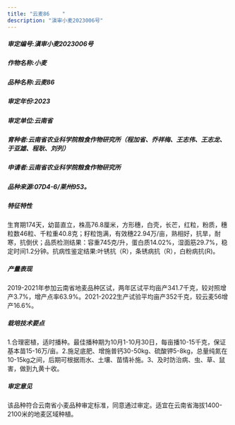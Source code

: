 ```yaml
---
title: "云麦86	"
description: "滇审小麦2023006号"
---
```

##### 审定编号:滇审小麦2023006号

##### 作物名称:小麦

##### 品种名称:云麦86	

##### 审定年份:2023

##### 审定单位:云南省

##### 育种者:云南省农业科学院粮食作物研究所（程加省、乔祥梅、王志伟、王志龙、于亚雄、程耿、刘列）

##### 申请者:云南省农业科学院粮食作物研究所

##### 品种来源:07D4-6/莱州953。

##### 特征特性
生育期174天，幼苗直立，株高76.8厘米，方形穗，白壳，长芒，红粒，粉质，穗粒数46粒、千粒重40.8克；籽粒饱满，有效穗22.94万/亩，熟相好，抗旱，耐寒，抗倒伏；品质检测结果：容重745克/升，蛋白质14.02%，湿面筋29.7%，稳定时间1.2分钟。抗病性鉴定结果:叶锈抗（R），条锈病抗（R），白粉病抗(R)。

##### 产量表现
2019-2021年参加云南省地麦品种区试，两年区试平均亩产341.7千克，较对照增产3.7%，增产点率63.9%。2021-2022生产试验平均亩产352千克，较云麦56增产16.6%。

##### 栽培技术要点
1.合理密植，适时播种。最佳播种期为10月1-10月30日，每亩播10-15千克，保证基本苗15-16万/亩。2.施足底肥、增施普钙30-50kg、硫酸钾5-8kg，总量纯氮在10-15kg之间，后期可根据雨水、土壤、苗情补施。3、及时防治病、虫、草、鼠害，做到九黄十收。

##### 审定意见
该品种符合云南省小麦品种审定标准，同意通过审定。适宜在云南省海拔1400-2100米的地麦区域种植。
